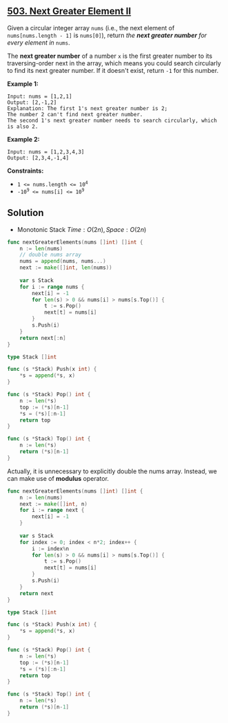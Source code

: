 ## [503. Next Greater Element II](https://leetcode.com/problems/next-greater-element-ii/)


Given a circular integer array `nums` (i.e., the next element of `nums[nums.length - 1]` is `nums[0]`), return _the **next greater number** for every element in_ `nums`.

The **next greater number** of a number `x` is the first greater number to its traversing-order next in the array, which means you could search circularly to find its next greater number. If it doesn't exist, return `-1` for this number.

**Example 1:**

```
Input: nums = [1,2,1]
Output: [2,-1,2]
Explanation: The first 1's next greater number is 2; 
The number 2 can't find next greater number. 
The second 1's next greater number needs to search circularly, which is also 2.
```

**Example 2:**

```
Input: nums = [1,2,3,4,3]
Output: [2,3,4,-1,4]
```

**Constraints:**

*   <code>1 <= nums.length <= 10<sup>4</sup></code>
*   <code>-10<sup>9</sup> <= nums[i] <= 10<sup>9</sup></code>



## Solution

- Monotonic Stack	$Time: O(2n), Space: O(2n)$ 

```go
func nextGreaterElements(nums []int) []int {
    n := len(nums)
    // double nums array
    nums = append(nums, nums...)
    next := make([]int, len(nums))
    
    var s Stack
    for i := range nums {
        next[i] = -1
        for len(s) > 0 && nums[i] > nums[s.Top()] {
            t := s.Pop()
            next[t] = nums[i]
        }
        s.Push(i)
    }
    return next[:n]
}

type Stack []int

func (s *Stack) Push(x int) {
    *s = append(*s, x)
}

func (s *Stack) Pop() int {
    n := len(*s)
    top := (*s)[n-1]
    *s = (*s)[:n-1]
    return top
}

func (s *Stack) Top() int {
    n := len(*s)
    return (*s)[n-1]
}
```

Actually, it is unnecessary to explicitly double the nums array. Instead, we can make use of **modulus** operator.

```go
func nextGreaterElements(nums []int) []int {
    n := len(nums)
    next := make([]int, n)
    for i := range next {
        next[i] = -1
    }
    
    var s Stack
    for index := 0; index < n*2; index++ {
        i := index%n
        for len(s) > 0 && nums[i] > nums[s.Top()] {
            t := s.Pop()
            next[t] = nums[i]
        }
        s.Push(i)
    }
    return next
}

type Stack []int

func (s *Stack) Push(x int) {
    *s = append(*s, x)
}

func (s *Stack) Pop() int {
    n := len(*s)
    top := (*s)[n-1]
    *s = (*s)[:n-1]
    return top
}

func (s *Stack) Top() int {
    n := len(*s)
    return (*s)[n-1]
}
```


